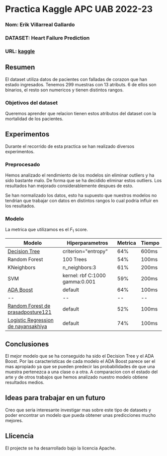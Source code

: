 # Practica Kaggle APC UAB 2022-23
### Nom: Erik Villarreal Gallardo
### DATASET: Heart Failure Prediction
### URL: [kaggle](https://www.kaggle.com/datasets/andrewmvd/heart-failure-clinical-data)
## Resumen
El dataset utiliza datos de pacientes con falladas de corazon que han estado ingresados.
Tenemos 299 muestras con 13 atributs. 6 de ellos son binarios, el resto son numericos y tienen distintos rangos.
### Objetivos del dataset
Queremos aprender que relacion tienen estos atributos del dataset con la mortalidad de los pacientes.
## Experimentos
Durante el recorrido de esta practica se han realizado diversos experimentos.
### Preprocesado
Hemos analizado el rendimiento de los modelos sin eliminar outliers y ha sido bastante malo. De forma que se ha decidido eliminar estos outliers.
Los resultados han mejorado considerablemente despues de esto.

Se han normalizado los datos, esto ha supuesto que nuestros modelos no tendrian que trabajar con datos en distintos rangos lo cual podria influir en los resultados.
### Modelo
La metrica que utilizamos es el $F_1$ score.

| Modelo | Hiperparametros | Metrica | Tiempo |
| -- | -- | -- | -- |
| [Decision Tree](models/) | criterion="entropy" | 64% | 600ms |
| Random Forest | 100 Trees | 54% | 100ms |
| KNeighbors | n_neighbors:3 | 61% | 200ms |
| SVM | kernel: rbf C:1000 gamma:0.001 | 59% | 200ms |
| [ADA Boost](models/) | default | 64% | 100ms |
| -- | -- | -- | -- |
| [Random Forest de prasadposture121](https://www.kaggle.com/code/prasadposture121/heart-failure-prediction#Heart-Failure-Prediction) | default | 52% | 100ms |
| [Logistic Regression de nayansakhiya](https://www.kaggle.com/code/nayansakhiya/heart-fail-analysis-and-quick-prediction) | default | 74% | 100ms |

## Conclusiones
El mejor modelo que se ha conseguido ha sido el Decision Tree y el ADA Boost. Por las caracteristicas de cada modelo el ADA Boost parece ser el mas apropiado ya que se pueden predecir las probabilidades de que una muestra pertenezca a una clase o a otra.
A comparacion con el estado del arte y de otros trabajos que hemos analizado nuestro modelo obtiene resultados medios.
## Ideas para trabajar en un futuro
Creo que seria interesante investigar mas sobre este tipo de datasets y poder encontrar un modelo que pueda obtener unas predicciones mucho mejores.
## Llicencia
El projecte se ha desarrollado bajo la licencia Apache.